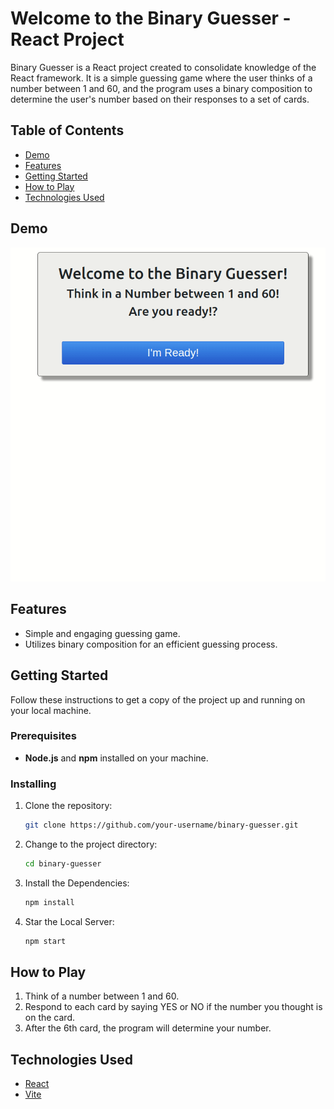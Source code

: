 # Welcome to the Binary Guesser - React Project

Binary Guesser is a React project created to consolidate knowledge of the React framework. It is a simple guessing game where the user thinks of a number between 1 and 60, and the program uses a binary composition to determine the user's number based on their responses to a set of cards.

## Table of Contents

- [Demo](#demo)
- [Features](#features)
- [Getting Started](#getting-started)
- [How to Play](#how-to-play)
- [Technologies Used](#technologies-used)

## Demo
![Binary Guesser Demo](public/demo.gif)

## Features

- Simple and engaging guessing game.
- Utilizes binary composition for an efficient guessing process.

## Getting Started

Follow these instructions to get a copy of the project up and running on your local machine.

### Prerequisites

- **Node.js** and **npm** installed on your machine.

### Installing

1. Clone the repository:

   ```bash
   git clone https://github.com/your-username/binary-guesser.git
   ```
2. Change to the project directory:

    ```bash
    cd binary-guesser
    ```
3. Install the Dependencies:
    ```bash
    npm install
    ```
4. Star the Local Server:
    ```bash
    npm start
    ```

## How to Play
1. Think of a number between 1 and 60.
2. Respond to each card by saying YES or NO if the number you thought is on the card.
3. After the 6th card, the program will determine your number.

## Technologies Used
 - [React](https://react.dev/)
 - [Vite](https://vitejs.dev/)
